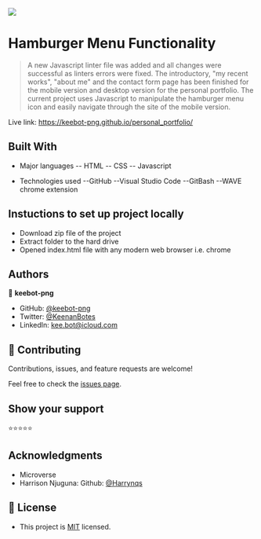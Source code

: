 ![](https://img.shields.io/badge/Microverse-blueviolet)

# Hamburger Menu Functionality


> A new Javascript linter file was added and all changes were successful as linters errors were fixed. The introductory, "my recent works", "about me" and the contact form page has been finished for the mobile version and desktop version for the personal portfolio. The current project uses Javascript to manipulate the hamburger menu icon and easily navigate through the site of the mobile version.


Live link: https://keebot-png.github.io/personal_portfolio/

## Built With

- Major languages
--  HTML
--  CSS
--  Javascript

- Technologies used
--GitHub
--Visual Studio Code
--GitBash
--WAVE chrome extension

## Instuctions to set up project locally
 - Download zip file of the project
 - Extract folder to the hard drive
 - Opened index.html file with any modern web browser i.e. chrome


## Authors

👤 **keebot-png**

- GitHub: [@keebot-png](https://github.com/keebot-png)
- Twitter: [@KeenanBotes](https://twitter.com/KeenanBotes)
- LinkedIn: [kee.bot@icloud.com](https://www.linkedin.com/in/keenan-botes-947043160)

## 🤝 Contributing

Contributions, issues, and feature requests are welcome!

Feel free to check the [issues page](../../issues/).

## Show your support

 ⭐️⭐️⭐️⭐️⭐

## Acknowledgments

- Microverse
- Harrison Njuguna: Github: [@Harrynqs](https://github.com/Harrynoqs)

## 📝 License

- This project is [MIT](./MIT.md) licensed.
